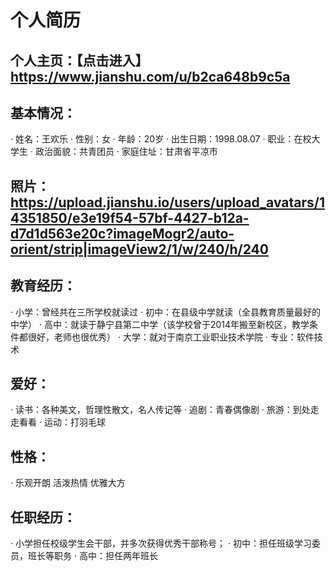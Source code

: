 # 个人简历
## 个人主页：【点击进入】https://www.jianshu.com/u/b2ca648b9c5a
## 基本情况：
 · 姓名：王欢乐
 · 性别：女
 · 年龄：20岁
 · 出生日期：1998.08.07
 · 职业：在校大学生
 · 政治面貌：共青团员
 · 家庭住址：甘肃省平凉市
## 照片：https://upload.jianshu.io/users/upload_avatars/14351850/e3e19f54-57bf-4427-b12a-d7d1d563e20c?imageMogr2/auto-orient/strip|imageView2/1/w/240/h/240
## 教育经历：
 · 小学：曾经共在三所学校就读过
 · 初中：在县级中学就读（全县教育质量最好的中学）
 · 高中：就读于静宁县第二中学（该学校曾于2014年搬至新校区，教学条件都很好，老师也很优秀）
 · 大学：就对于南京工业职业技术学院
 · 专业：软件技术
## 爱好：
 · 读书：各种美文，哲理性散文，名人传记等
 · 追剧：青春偶像剧
 · 旅游：到处走走看看
 · 运动：打羽毛球
## 性格：
 · 乐观开朗 活泼热情 优雅大方
## 任职经历：
 · 小学担任校级学生会干部，并多次获得优秀干部称号；
 · 初中：担任班级学习委员，班长等职务
 · 高中：担任两年班长
 